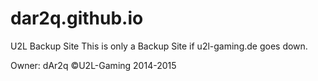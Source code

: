 # dar2q.github.io
U2L Backup Site
This is only a Backup Site if u2l-gaming.de goes down.

Owner: dAr2q
©U2L-Gaming 2014-2015
